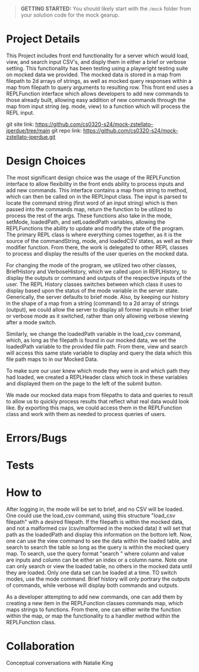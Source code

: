 > **GETTING STARTED:** You should likely start with the `/mock` folder from your solution code for the mock gearup.

# Project Details
This Project includes front end functionality for a server which would load, view, and search input CSV's, and disply them in either a brief or verbose setting. This functionality has been testing using a playwright testing suite on mocked data we provided. The mocked data is stored in a map from filepath to 2d arrays of strings, as well as mocked query responses within a map from filepath to query arguments to resulting row. This front end uses a REPLFunction interface which allows developers to add new commands to those already built, allowing easy addition of new commands through the map from input string (eg. mode, view) to a function which will process the REPL input.

git site link: https://github.com/cs0320-s24/mock-zstellato-jperdue/tree/main                                                                                                                                git repo link: https://github.com/cs0320-s24/mock-zstellato-jperdue.git

# Design Choices
The most significant design choice was the usage of the REPLFunction interface to allow flexibility in the front ends ability to process inputs and add new commands. This interface contains a map from string to method, which can then be called on in the REPLInput class. The input is parsed to locate the command string (first word of an input string) which is then passed into the commands map, return the function to be utilized to process the rest of the args. These functions also take in the mode, setMode, loadedPath, and setLoadedPath variables, allowing the REPLFunctions the ability to update and modify the state of the program. The primary REPL class is where everything comes together, as it is the source of the commandString, mode, and loadedCSV states, as well as their modifier function. From there, the work is delegated to other REPL classes to process and display the results of the user queries on the mocked data.

For changing the mode of the program, we utilized two other classes, BriefHistory and VerboseHistory, which we called upon in REPLHistory, to display the outputs or command and outputs of the respective inputs of the user. The REPL History classes switches between which class it uses to display based upon the status of the mode variable in the server state. Generically, the server defaults to brief mode. Also, by keeping our history in the shape of a map from a string (command) to a 2d array of strings (output), we could allow the server to display all former inputs in either brief or verbose mode as it switched, rather than only allowing verbose viewing after a mode switch.

Similarly, we change the loadedPath variable in the load_csv command, which, as long as the filepath is found in our mocked data, we set the loadedPath variable to the provided file path. From there, view and search will access this same state variable to display and query the data which this file path maps to in our Mocked Data.

To make sure our user knew which mode they were in and which path they had loaded, we created a REPLHeader class which took in these variables and displayed them on the page to the left of the submit button.

We made our mocked data maps from filepaths to data and queries to result to allow us to quickly process results that reflect what real data would look like. By exporting this maps, we could access them in the REPLFunction class and work with them as needed to process queries of users.


# Errors/Bugs

# Tests

# How to
After logging in, the mode will be set to brief, and no CSV will be loaded. One could use the load_csv command, using this structure "load_csv filepath" with a desired filepath. If the filepath is within the mocked data, and not a malformed csv (csv/malformed in the mocked data) it will set that path as the loadedPath and display this information on the bottom left. Now, one can use the view command to see the data within the loaded table, and search to search the table so long as the query is within the mocked query map. To search, use the query format "search <column> <value>" where column and value are inputs and column can be either an index or a column name. Note one can only search or view the loaded table, no others in the mocked data until they are loaded. Only one data set can be loaded at a time. TO switch modes, use the mode command. Brief history will only portrary the outputs of commands, while verbose will display both commands and outputs.

As a developer attempting to add new commands, one can add them by creating a new item in the REPLFunction classes commands map, which maps strings to functions. From there, one can either write the function within the map, or map the functionality to a handler method within the REPLFunction class. 

# Collaboration
Conceptual conversations with Natalie King
